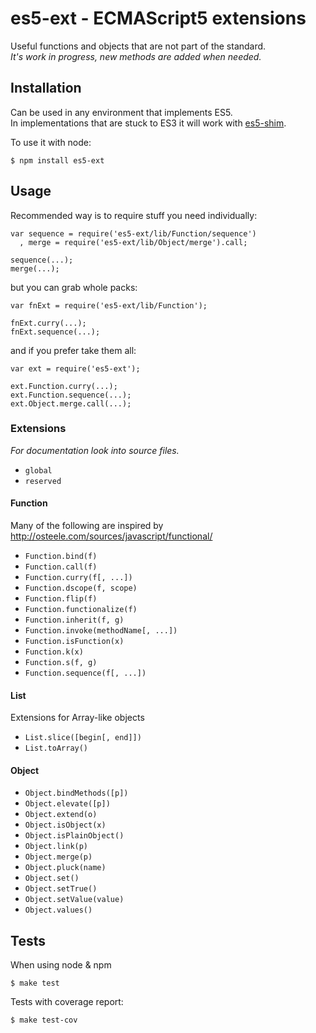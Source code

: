 # es5-ext - ECMAScript5 extensions

Useful functions and objects that are not part of the standard.  
_It's work in progress, new methods are added when needed._

## Installation

Can be used in any environment that implements ES5.  
In implementations that are stuck to ES3 it will work with [es5-shim](https://github.com/kriskowal/es5-shim).

To use it with node:

	$ npm install es5-ext

## Usage

Recommended way is to require stuff you need individually:

	var sequence = require('es5-ext/lib/Function/sequence')
	  , merge = require('es5-ext/lib/Object/merge').call;

	sequence(...);
	merge(...);

but you can grab whole packs:

	var fnExt = require('es5-ext/lib/Function');

	fnExt.curry(...);
	fnExt.sequence(...);

and if you prefer take them all:

	var ext = require('es5-ext');

	ext.Function.curry(...);
	ext.Function.sequence(...);
	ext.Object.merge.call(...);

### Extensions

_For documentation look into source files._

* `global`
* `reserved`

#### Function

Many of the following are inspired by
http://osteele.com/sources/javascript/functional/

* `Function.bind(f)`
* `Function.call(f)`
* `Function.curry(f[, ...])`
* `Function.dscope(f, scope)`
* `Function.flip(f)`
* `Function.functionalize(f)`
* `Function.inherit(f, g)`
* `Function.invoke(methodName[, ...])`
* `Function.isFunction(x)`
* `Function.k(x)`
* `Function.s(f, g)`
* `Function.sequence(f[, ...])`

#### List

Extensions for Array-like objects

* `List.slice([begin[, end]])`
* `List.toArray()`

#### Object

* `Object.bindMethods([p])`
* `Object.elevate([p])`
* `Object.extend(o)`
* `Object.isObject(x)`
* `Object.isPlainObject()`
* `Object.link(p)`
* `Object.merge(p)`
* `Object.pluck(name)`
* `Object.set()`
* `Object.setTrue()`
* `Object.setValue(value)`
* `Object.values()`

## Tests

When using node &amp; npm

	$ make test

Tests with coverage report:

	$ make test-cov